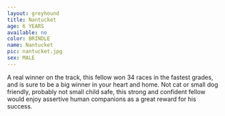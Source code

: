 ```yaml
---
layout: greyhound
title: Nantucket
age: 6 YEARS
available: no
color: BRINDLE
name: Nantucket
pic: nantucket.jpg
sex: MALE
---
```


A real winner on the track, this fellow won 34 races in the fastest grades, and is sure to be a big winner in
your heart and home.   Not cat or small dog friendly, probably not small child safe, this strong and confident fellow
would enjoy assertive human companions as a great reward for his success. 
